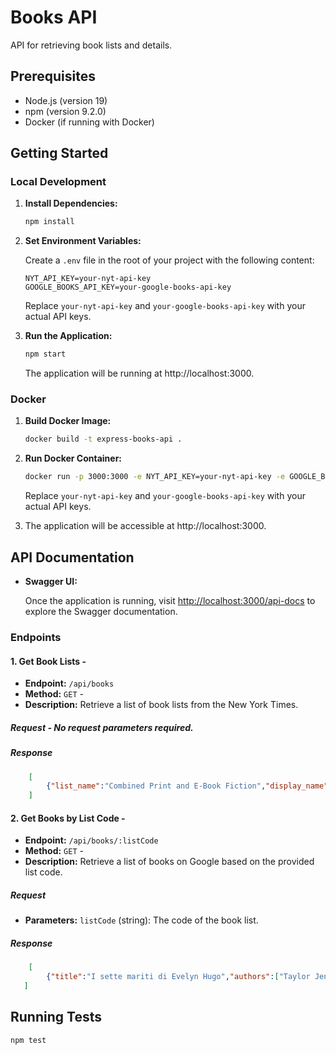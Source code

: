 
# Books API

API for retrieving book lists and details.

## Prerequisites

- Node.js (version 19)
- npm (version 9.2.0)
- Docker (if running with Docker)

## Getting Started

### Local Development

1. **Install Dependencies:**

    ```bash
    npm install
    ```

2. **Set Environment Variables:**

    Create a `.env` file in the root of your project with the following content:

    ```env
    NYT_API_KEY=your-nyt-api-key
    GOOGLE_BOOKS_API_KEY=your-google-books-api-key
    ```

    Replace `your-nyt-api-key` and `your-google-books-api-key` with your actual API keys.

3. **Run the Application:**

    ```bash
    npm start
    ```

    The application will be running at http://localhost:3000.

### Docker

1. **Build Docker Image:**

    ```bash
    docker build -t express-books-api .
    ```

2. **Run Docker Container:**

    ```bash
    docker run -p 3000:3000 -e NYT_API_KEY=your-nyt-api-key -e GOOGLE_BOOKS_API_KEY=your-google-books-api-key your-app-name
    ```

    Replace `your-nyt-api-key` and `your-google-books-api-key` with your actual API keys.

3. The application will be accessible at http://localhost:3000.

## API Documentation

- **Swagger UI:**

    Once the application is running, visit [http://localhost:3000/api-docs](http://localhost:3000/api-docs) to explore the Swagger documentation.
    
### Endpoints  

#### 1. Get Book Lists  -  
- **Endpoint:**  `/api/books` 
- **Method:**  `GET`  -  
- **Description:** Retrieve a list of book lists from the New York Times. 

##### Request  - No request parameters required. 
##### Response  

```json
    [
	    {"list_name":"Combined Print and E-Book Fiction","display_name":"Combined Print & E-Book Fiction","list_name_encoded":"combined-print-and-e-book-fiction","oldest_published_date":"2011-02-13","newest_published_date":"2024-01-14","updated":"WEEKLY"}
    ]
  ```
  
#### 2. Get Books by List Code  -  
- **Endpoint:**  `/api/books/:listCode` 
- **Method:**  `GET`  -  
- **Description:** Retrieve a list of books on Google based on the provided list code.

##### Request
- **Parameters:** `listCode` (string): The code of the book list.
##### Response  

```json
    [
	    {"title":"I sette mariti di Evelyn Hugo","authors":["Taylor Jenkins Reid"],"previewLink":"http://books.google.it/books?id=yCA6EAAAQBAJ&printsec=frontcover&dq=combined-print-and-e-book-fiction&hl=&cd=1&source=gbs_api"},{"title":"L'incastro (im)perfetto","authors":["Colleen Hoover"],"previewLink":"http://books.google.it/books?id=laQcrgEACAAJ&dq=combined-print-and-e-book-fiction&hl=&cd=2&source=gbs_api"},{"title":"Il lungo cammino verso la verità","authors":["David Baldacci"],"previewLink":"http://books.google.it/books?id=m---DwAAQBAJ&printsec=frontcover&dq=combined-print-and-e-book-fiction&hl=&cd=3&source=gbs_api"}
   ]
  ```

## Running Tests

```bash
npm test
